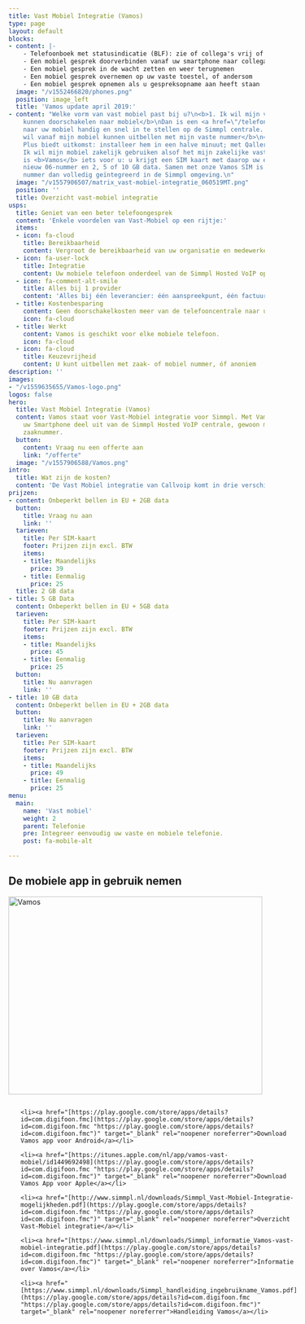 ```yaml
---
title: Vast Mobiel Integratie (Vamos)
type: page
layout: default
blocks:
- content: |-
    - Telefoonboek met statusindicatie (BLF): zie of collega's vrij of in gesprek zijn
    - Een mobiel gesprek doorverbinden vanaf uw smartphone naar collega's
    - Een mobiel gesprek in de wacht zetten en weer terugnemen
    - Een mobiel gesprek overnemen op uw vaste toestel, of andersom
    - Een mobiel gesprek opnemen als u gespreksopname aan heeft staan
  image: "/v1552466820/phones.png"
  position: image_left
  title: 'Vamos update april 2019:'
- content: "Welke vorm van vast mobiel past bij u?\n<b>1. Ik wil mijn vaste nummer
    kunnen doorschakelen naar mobiel</b>\nDan is een <a href=\"/telefonie/functionaliteiten/doorverbinden/\">doorschakeling</a>
    naar uw mobiel handig en snel in te stellen op de Simmpl centrale. \n<b>2. Ik
    wil vanaf mijn mobiel kunnen uitbellen met mijn vaste nummer</b>\n<a href=\"/telefonie/qaller/\">Qaller</a>
    Plus biedt uitkomst: installeer hem in een halve minuut; met Qaller Plus telefoonnota\n<b>3.
    Ik wil mijn mobiel zakelijk gebruiken alsof het mijn zakelijke vaste toestel is</b>\nDan
    is <b>Vamos</b> iets voor u: u krijgt een SIM kaart met daarop uw eigen of een
    nieuw 06-nummer en 2, 5 of 10 GB data. Samen met onze Vamos SIM is uw mobiele
    nummer dan volledig geïntegreerd in de Simmpl omgeving.\n"
  image: "/v1557906507/matrix_vast-mobiel-integratie_060519MT.png"
  position: ''
  title: Overzicht vast-mobiel integratie
usps:
  title: Geniet van een beter telefoongesprek
  content: 'Enkele voordelen van Vast-Mobiel op een rijtje:'
  items:
  - icon: fa-cloud
    title: Bereikbaarheid
    content: Vergroot de bereikbaarheid van uw organisatie en medewerkers
  - icon: fa-user-lock
    title: Integratie
    content: Uw mobiele telefoon onderdeel van de Simmpl Hosted VoIP oplossing.
  - icon: fa-comment-alt-smile
    title: Alles bij 1 provider
    content: 'Alles bij één leverancier: één aanspreekpunt, één factuur'
  - title: Kostenbesparing
    content: Geen doorschakelkosten meer van de telefooncentrale naar uw mobiele telefoon.
    icon: fa-cloud
  - title: Werkt
    content: Vamos is geschikt voor elke mobiele telefoon.
    icon: fa-cloud
  - icon: fa-cloud
    title: Keuzevrijheid
    content: U kunt uitbellen met zaak- of mobiel nummer, óf anoniem
description: ''
images:
- "/v1559635655/Vamos-logo.png"
logos: false
hero:
  title: Vast Mobiel Integratie (Vamos)
  content: Vamos staat voor Vast-Mobiel integratie voor Simmpl. Met Vamos maakt óók
    uw Smartphone deel uit van de Simmpl Hosted VoIP centrale, gewoon met uw vaste
    zaaknummer.
  button:
    content: Vraag nu een offerte aan
    link: "/offerte"
  image: "/v1557906588/Vamos.png"
intro:
  title: Wat zijn de kosten?
  content: 'De Vast Mobiel integratie van Callvoip komt in drie verschillende abonnementen:'
prijzen:
- content: Onbeperkt bellen in EU + 2GB data
  button:
    title: Vraag nu aan
    link: ''
  tarieven:
    title: Per SIM-kaart
    footer: Prijzen zijn excl. BTW
    items:
    - title: Maandelijks
      price: 39
    - title: Eenmalig
      price: 25
  title: 2 GB data
- title: 5 GB Data
  content: Onbeperkt bellen in EU + 5GB data
  tarieven:
    title: Per SIM-kaart
    footer: Prijzen zijn excl. BTW
    items:
    - title: Maandelijks
      price: 45
    - title: Eenmalig
      price: 25
  button:
    title: Nu aanvragen
    link: ''
- title: 10 GB data
  content: Onbeperkt bellen in EU + 2GB data
  button:
    title: Nu aanvragen
    link: ''
  tarieven:
    title: Per SIM-kaart
    footer: Prijzen zijn excl. BTW
    items:
    - title: Maandelijks
      price: 49
    - title: Eenmalig
      price: 25
menu:
  main:
    name: 'Vast mobiel'
    weight: 2
    parent: Telefonie
    pre: Integreer eenvoudig uw vaste en mobiele telefonie.
    post: fa-mobile-alt

---
```


<h2>De mobiele app in gebruik nemen</h2>

<div class="row">

<div class="medium-3 columns"><img class="alignright size-full wp-image-6985" src="![](https://www.callvoiptelefonie.nl/wp-content/uploads/2019/01/Vamos-logo.png)" alt="Vamos" width="499" height="389"></div>

<div class="medium-9 columns">

<ul>

 	<li><a href="[https://play.google.com/store/apps/details?id=com.digifoon.fmc](https://play.google.com/store/apps/details?id=com.digifoon.fmc "https://play.google.com/store/apps/details?id=com.digifoon.fmc")" target="_blank" rel="noopener noreferrer">Download Vamos app voor Android</a></li>

 	<li><a href="[https://itunes.apple.com/nl/app/vamos-vast-mobiel/id1449692498](https://play.google.com/store/apps/details?id=com.digifoon.fmc "https://play.google.com/store/apps/details?id=com.digifoon.fmc")" target="_blank" rel="noopener noreferrer">Download Vamos App voor Apple</a></li>

 	<li><a href="[http://www.simmpl.nl/downloads/Simmpl_Vast-Mobiel-Integratie-mogelijkheden.pdf](https://play.google.com/store/apps/details?id=com.digifoon.fmc "https://play.google.com/store/apps/details?id=com.digifoon.fmc")" target="_blank" rel="noopener noreferrer">Overzicht Vast-Mobiel integratie</a></li>

 	<li><a href="[https://www.simmpl.nl/downloads/Simmpl_informatie_Vamos-vast-mobiel-integratie.pdf](https://play.google.com/store/apps/details?id=com.digifoon.fmc "https://play.google.com/store/apps/details?id=com.digifoon.fmc")" target="_blank" rel="noopener noreferrer">Informatie over Vamos</a></li>

 	<li><a href="[https://www.simmpl.nl/downloads/Simmpl_handleiding_ingebruikname_Vamos.pdf](https://play.google.com/store/apps/details?id=com.digifoon.fmc "https://play.google.com/store/apps/details?id=com.digifoon.fmc")" target="_blank" rel="noopener noreferrer">Handleiding Vamos</a></li>

</ul>

</div>

</div>